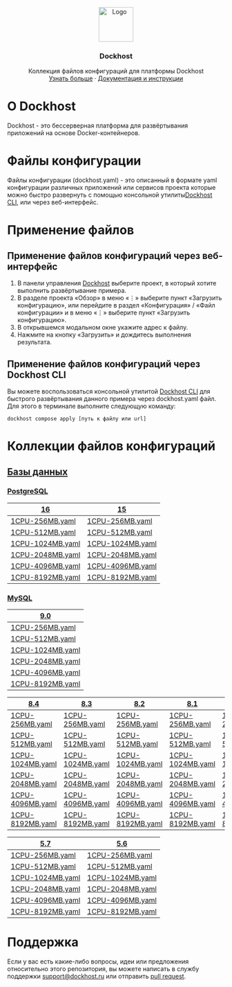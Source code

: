 <div align="center">
  <a href="https://dockhost.ru">
    <img src="https://upload.dockhost.ru/images/logo/favicon-cube.svg" alt="Logo" width="80" height="80">
  </a>
  <h3 align="center">Dockhost</h3>
  <p align="center">
    Коллекция файлов конфигураций для платформы Dockhost
    <br />
    <a href="https://dockhost.ru">Узнать больше</a>
    ·
    <a href="https://docs.dockhost.ru">Документация и инструкции</a>
  </p>
</div>

# О Dockhost

Dockhost - это бессерверная платформа для развёртывания приложений на основе Docker-контейнеров.

# Файлы конфигурации

Файлы конфигурации (dockhost.yaml) - это описанный в формате yaml конфигурации различных приложений или сервисов проекта
которые можно быстро развернуть с помощью консольной утилиты[Dockhost CLI](https://docs.dockhost.ru/cli), или через
веб-интерфейс.

# Применение файлов

## Применение файлов конфигураций через веб-интерфейс

1. В панели управления [Dockhost](https://my.dockhost.ru) выберите проект, в который хотите выполнить развёртывание
   примера.
2. В разделе проекта «Обзор» в меню «⋮» выберите пункт «Загрузить конфигурацию», или перейдите в раздел «Конфигурация» /
   «Файл конфигурации» и в меню «⋮» выберите пункт «Загрузить конфигурацию».
3. В открывшемся модальном окне укажите адрес к файлу.
4. Нажмите на кнопку «Загрузить» и дождитесь выполнения результата.

## Применение файлов конфигураций через Dockhost CLI

Вы можете воспользоваться консольной утилитой [Dockhost CLI](https://docs.dockhost.ru/cli) для
быстрого развёртывания данного примера через dockhost.yaml файл. Для этого в терминале выполните следующую команду:

```shell
dockhost compose apply [путь к файлу или url]
```

# Коллекции файлов конфигураций

## [Базы данных](db)

### [PostgreSQL](db/postgres)

| [16](db/postgres/16)                                | [15](db/postgres/15)                                |
|-----------------------------------------------------|-----------------------------------------------------|
| [1CPU-256MB.yaml](db/postgres/16/1CPU-256MB.yaml)   | [1CPU-256MB.yaml](db/postgres/15/1CPU-256MB.yaml)   |
| [1CPU-512MB.yaml](db/postgres/16/1CPU-512MB.yaml)   | [1CPU-512MB.yaml](db/postgres/15/1CPU-512MB.yaml)   |
| [1CPU-1024MB.yaml](db/postgres/16/1CPU-1024MB.yaml) | [1CPU-1024MB.yaml](db/postgres/15/1CPU-1024MB.yaml) |
| [1CPU-2048MB.yaml](db/postgres/16/1CPU-2048MB.yaml) | [1CPU-2048MB.yaml](db/postgres/15/1CPU-2048MB.yaml) |
| [1CPU-4096MB.yaml](db/postgres/16/1CPU-4096MB.yaml) | [1CPU-4096MB.yaml](db/postgres/15/1CPU-4096MB.yaml) |
| [1CPU-8192MB.yaml](db/postgres/16/1CPU-8192MB.yaml) | [1CPU-8192MB.yaml](db/postgres/15/1CPU-8192MB.yaml) |

### [MySQL](db/mysql)


| [9.0](db/mysql/9.0)                               |
|---------------------------------------------------|
| [1CPU-256MB.yaml](db/mysql/9.0/1CPU-256MB.yaml)   |
| [1CPU-512MB.yaml](db/mysql/9.0/1CPU-512MB.yaml)   |
| [1CPU-1024MB.yaml](db/mysql/9.0/1CPU-1024MB.yaml) |
| [1CPU-2048MB.yaml](db/mysql/9.0/1CPU-2048MB.yaml) |
| [1CPU-4096MB.yaml](db/mysql/9.0/1CPU-4096MB.yaml) |
| [1CPU-8192MB.yaml](db/mysql/9.0/1CPU-8192MB.yaml) |

| [8.4](db/mysql/8.4)                               | [8.3](db/mysql/8.3)                               | [8.2](db/mysql/8.2)                               | [8.1](db/mysql/8.1)                               | [8.0](db/mysql/8.0)                               |
|---------------------------------------------------|---------------------------------------------------|---------------------------------------------------|---------------------------------------------------|---------------------------------------------------|
| [1CPU-256MB.yaml](db/mysql/8.4/1CPU-256MB.yaml)   | [1CPU-256MB.yaml](db/mysql/8.3/1CPU-256MB.yaml)   | [1CPU-256MB.yaml](db/mysql/8.2/1CPU-256MB.yaml)   | [1CPU-256MB.yaml](db/mysql/8.1/1CPU-256MB.yaml)   | [1CPU-256MB.yaml](db/mysql/8.0/1CPU-256MB.yaml)   |
| [1CPU-512MB.yaml](db/mysql/8.4/1CPU-512MB.yaml)   | [1CPU-512MB.yaml](db/mysql/8.3/1CPU-512MB.yaml)   | [1CPU-512MB.yaml](db/mysql/8.2/1CPU-512MB.yaml)   | [1CPU-512MB.yaml](db/mysql/8.1/1CPU-512MB.yaml)   | [1CPU-512MB.yaml](db/mysql/8.0/1CPU-512MB.yaml)   |
| [1CPU-1024MB.yaml](db/mysql/8.4/1CPU-1024MB.yaml) | [1CPU-1024MB.yaml](db/mysql/8.3/1CPU-1024MB.yaml) | [1CPU-1024MB.yaml](db/mysql/8.2/1CPU-1024MB.yaml) | [1CPU-1024MB.yaml](db/mysql/8.1/1CPU-1024MB.yaml) | [1CPU-1024MB.yaml](db/mysql/8.0/1CPU-1024MB.yaml) |
| [1CPU-2048MB.yaml](db/mysql/8.4/1CPU-2048MB.yaml) | [1CPU-2048MB.yaml](db/mysql/8.3/1CPU-2048MB.yaml) | [1CPU-2048MB.yaml](db/mysql/8.2/1CPU-2048MB.yaml) | [1CPU-2048MB.yaml](db/mysql/8.1/1CPU-2048MB.yaml) | [1CPU-2048MB.yaml](db/mysql/8.0/1CPU-2048MB.yaml) |
| [1CPU-4096MB.yaml](db/mysql/8.4/1CPU-4096MB.yaml) | [1CPU-4096MB.yaml](db/mysql/8.3/1CPU-4096MB.yaml) | [1CPU-4096MB.yaml](db/mysql/8.2/1CPU-4096MB.yaml) | [1CPU-4096MB.yaml](db/mysql/8.1/1CPU-4096MB.yaml) | [1CPU-4096MB.yaml](db/mysql/8.0/1CPU-4096MB.yaml) |
| [1CPU-8192MB.yaml](db/mysql/8.4/1CPU-8192MB.yaml) | [1CPU-8192MB.yaml](db/mysql/8.3/1CPU-8192MB.yaml) | [1CPU-8192MB.yaml](db/mysql/8.2/1CPU-8192MB.yaml) | [1CPU-8192MB.yaml](db/mysql/8.1/1CPU-8192MB.yaml) | [1CPU-8192MB.yaml](db/mysql/8.0/1CPU-8192MB.yaml) |

| [5.7](db/mysql/5.7)                               | [5.6](db/mysql/5.6)                               |
|---------------------------------------------------|---------------------------------------------------|
| [1CPU-256MB.yaml](db/mysql/5.7/1CPU-256MB.yaml)   | [1CPU-256MB.yaml](db/mysql/5.6/1CPU-256MB.yaml)   |
| [1CPU-512MB.yaml](db/mysql/5.7/1CPU-512MB.yaml)   | [1CPU-512MB.yaml](db/mysql/5.6/1CPU-512MB.yaml)   |
| [1CPU-1024MB.yaml](db/mysql/5.7/1CPU-1024MB.yaml) | [1CPU-1024MB.yaml](db/mysql/5.6/1CPU-1024MB.yaml) |
| [1CPU-2048MB.yaml](db/mysql/5.7/1CPU-2048MB.yaml) | [1CPU-2048MB.yaml](db/mysql/5.6/1CPU-2048MB.yaml) |
| [1CPU-4096MB.yaml](db/mysql/5.7/1CPU-4096MB.yaml) | [1CPU-4096MB.yaml](db/mysql/5.6/1CPU-4096MB.yaml) |
| [1CPU-8192MB.yaml](db/mysql/5.7/1CPU-8192MB.yaml) | [1CPU-8192MB.yaml](db/mysql/5.6/1CPU-8192MB.yaml) |


# Поддержка

Если у вас есть какие-либо вопросы, идеи или предложения относительно этого репозитория,
вы можете написать в службу поддержки [support@dockhost.ru](mailto:support@dockhost.ru) или
отправить [pull request](https://github.com/dockhost/recipes/pulls).